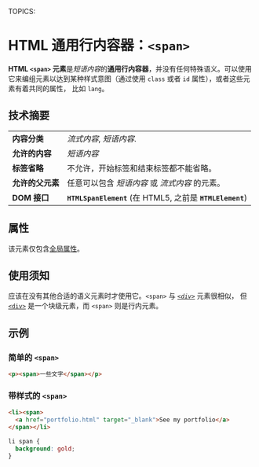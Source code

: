 TOPICS: <span>

# HTML 通用行内容器：`<span>`

**HTML `<span>` 元素**是*短语内容*的**通用行内容器**，并没有任何特殊语义。可以使用它来编组元素以达到某种样式意图（通过使用 `class` 或者 `id` 属性），或者这些元素有着共同的属性，
比如 `lang`。

## 技术摘要

|  |  |
| :-- | :-- |
| **内容分类** | *流式内容*, *短语内容*. |
| **允许的内容** | *短语内容* |
| **标签省略** | 不允许，开始标签和结束标签都不能省略。 |
| **允许的父元素** | 任意可以包含 *短语内容* 或 *流式内容* 的元素。 |
| **DOM 接口** | **`HTMLSpanElement`** (在 HTML5, 之前是 **`HTMLElement`**) |

## 属性

该元素仅包含[全局属性](/zh-hans/webfrontend/HTML_Global_Attributes)。

## 使用须知

应该在没有其他合适的语义元素时才使用它。`<span>` 与 *[`<div>`](/zh-hans/webfrontend/<div>)* 元素很相似，
但 [`<div>`](/zh-hans/webfrontend/<div>) 是一个块级元素，而 `<span>` 则是行内元素。

## 示例

### 简单的 `<span>`

```html
<p><span>一些文字</span></p>
```

### 带样式的 `<span>`

```html
<li><span>
  <a href="portfolio.html" target="_blank">See my portfolio</a>
</span></li>
```

```css
li span {
  background: gold;
}
```
